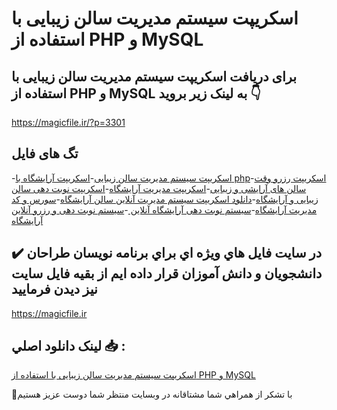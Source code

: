 # اسکریپت سیستم مدیریت سالن زیبایی با استفاده از PHP و MySQL

## برای دریافت اسکریپت سیستم مدیریت سالن زیبایی با استفاده از PHP و MySQL به لینک زیر بروید 👇

https://magicfile.ir/?p=3301

## تگ های فایل

-[اسکریپت سیستم مدیریت سالن زیبایی](https://magicfile.ir/product/%d8%a7%d8%b3%da%a9%d8%b1%db%8c%d9%be%d8%aa%d8%b3%db%8c%d8%b3%d8%aa%d9%85-%d9%85%d8%af%db%8c%d8%b1%db%8c%d8%aa-%d8%b3%d8%a7%d9%84%d9%86-%d8%b2%db%8c%d8%a8%d8%a7%db%8c%db%8c_2-php-mysql/)-[اسکریپت آرایشگاه با php](https://magicfile.ir/product/%d8%a7%d8%b3%da%a9%d8%b1%db%8c%d9%be%d8%aa%d8%b3%db%8c%d8%b3%d8%aa%d9%85-%d9%85%d8%af%db%8c%d8%b1%db%8c%d8%aa-%d8%b3%d8%a7%d9%84%d9%86-%d8%b2%db%8c%d8%a8%d8%a7%db%8c%db%8c_2-php-mysql/)-[اسکریپت رزرو وقت سالن های آرایشی و زیبایی](https://magicfile.ir/product/%d8%a7%d8%b3%da%a9%d8%b1%db%8c%d9%be%d8%aa%d8%b3%db%8c%d8%b3%d8%aa%d9%85-%d9%85%d8%af%db%8c%d8%b1%db%8c%d8%aa-%d8%b3%d8%a7%d9%84%d9%86-%d8%b2%db%8c%d8%a8%d8%a7%db%8c%db%8c_2-php-mysql/)-[اسکریپت مدیریت آرایشگاه](https://magicfile.ir/product/%d8%a7%d8%b3%da%a9%d8%b1%db%8c%d9%be%d8%aa%d8%b3%db%8c%d8%b3%d8%aa%d9%85-%d9%85%d8%af%db%8c%d8%b1%db%8c%d8%aa-%d8%b3%d8%a7%d9%84%d9%86-%d8%b2%db%8c%d8%a8%d8%a7%db%8c%db%8c_2-php-mysql/)-[اسکریپت نوبت دهی سالن زیبایی و آرایشگاه](https://magicfile.ir/product/%d8%a7%d8%b3%da%a9%d8%b1%db%8c%d9%be%d8%aa%d8%b3%db%8c%d8%b3%d8%aa%d9%85-%d9%85%d8%af%db%8c%d8%b1%db%8c%d8%aa-%d8%b3%d8%a7%d9%84%d9%86-%d8%b2%db%8c%d8%a8%d8%a7%db%8c%db%8c_2-php-mysql/)-[دانلود اسکریپت سیستم مدیریت آنلاین سالن آرایشگاه](https://magicfile.ir/product/%d8%a7%d8%b3%da%a9%d8%b1%db%8c%d9%be%d8%aa%d8%b3%db%8c%d8%b3%d8%aa%d9%85-%d9%85%d8%af%db%8c%d8%b1%db%8c%d8%aa-%d8%b3%d8%a7%d9%84%d9%86-%d8%b2%db%8c%d8%a8%d8%a7%db%8c%db%8c_2-php-mysql/)-[سورس و کد مدیریت آرایشگاه](https://magicfile.ir/product/%d8%a7%d8%b3%da%a9%d8%b1%db%8c%d9%be%d8%aa%d8%b3%db%8c%d8%b3%d8%aa%d9%85-%d9%85%d8%af%db%8c%d8%b1%db%8c%d8%aa-%d8%b3%d8%a7%d9%84%d9%86-%d8%b2%db%8c%d8%a8%d8%a7%db%8c%db%8c_2-php-mysql/)-[سیستم نوبت دهی آرایشگاه آنلاین ](https://magicfile.ir/product/%d8%a7%d8%b3%da%a9%d8%b1%db%8c%d9%be%d8%aa%d8%b3%db%8c%d8%b3%d8%aa%d9%85-%d9%85%d8%af%db%8c%d8%b1%db%8c%d8%aa-%d8%b3%d8%a7%d9%84%d9%86-%d8%b2%db%8c%d8%a8%d8%a7%db%8c%db%8c_2-php-mysql/)-[سیستم نوبت دهی و رزرو آنلاین آرایشگاه](https://magicfile.ir/product/%d8%a7%d8%b3%da%a9%d8%b1%db%8c%d9%be%d8%aa%d8%b3%db%8c%d8%b3%d8%aa%d9%85-%d9%85%d8%af%db%8c%d8%b1%db%8c%d8%aa-%d8%b3%d8%a7%d9%84%d9%86-%d8%b2%db%8c%d8%a8%d8%a7%db%8c%db%8c_2-php-mysql/)

## ✔️ در سايت فايل هاي ويژه اي براي برنامه نويسان طراحان دانشجويان و دانش آموزان قرار داده ايم از بقيه فايل سايت نيز ديدن فرماييد

https://magicfile.ir


## لينک دانلود اصلي 📥 :

[اسکریپت سیستم مدیریت سالن زیبایی با استفاده از PHP و MySQL](https://magicfile.ir/product/%d8%a7%d8%b3%da%a9%d8%b1%db%8c%d9%be%d8%aa%d8%b3%db%8c%d8%b3%d8%aa%d9%85-%d9%85%d8%af%db%8c%d8%b1%db%8c%d8%aa-%d8%b3%d8%a7%d9%84%d9%86-%d8%b2%db%8c%d8%a8%d8%a7%db%8c%db%8c_2-php-mysql/) 


🙏با تشکر از همراهي شما مشتاقانه در وبسایت منتظر شما دوست عزیز هستیم

